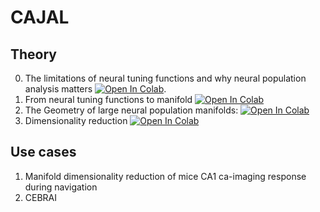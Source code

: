 # CAJAL 

## Theory 

0. The limitations of neural tuning functions and why neural population analysis matters [![Open In Colab](https://colab.research.google.com/assets/colab-badge.svg)](0_limitations_of_tuning_functions_and_why_population_analysis_matters.ipynb).
1. From neural tuning functions to manifold [![Open In Colab](https://colab.research.google.com/assets/colab-badge.svg)](0_From_neural_tuning_functions_to_manifold.ipynb)
2. The Geometry of large neural population manifolds: [![Open In Colab](https://colab.research.google.com/assets/colab-badge.svg)](https://colab.research.google.com/github/steevelaquitaine/cajal_teaching/blob/main/1_The_geometry_of_large_neural_population_manifold.ipynb)
3. Dimensionality reduction [![Open In Colab](https://colab.research.google.com/assets/colab-badge.svg)](https://colab.research.google.com/github/steevelaquitaine/cajal_teaching/blob/main/2_Dimensionality_reduction.ipynb)

## Use cases

1. Manifold dimensionality reduction of mice CA1 ca-imaging response during navigation
2. CEBRAI


